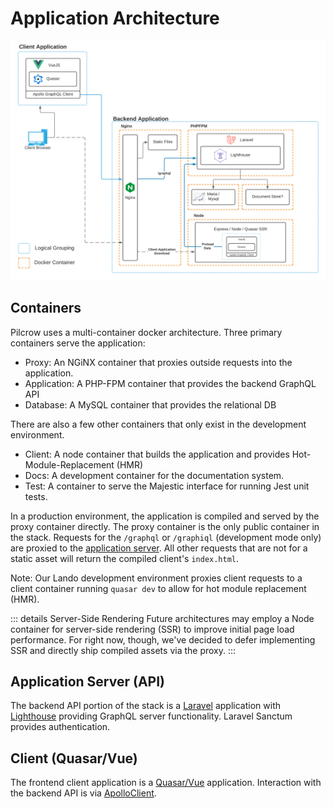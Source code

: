 # Application Architecture

![Architecture Overview Diagram](./images/arch_overview.png)

## Containers

Pilcrow uses a multi-container docker architecture. Three primary containers serve the application:

- Proxy: An NGiNX container that proxies outside requests into the application.
- Application: A PHP-FPM container that provides the backend GraphQL API
- Database: A MySQL container that provides the relational DB

There are also a few other containers that only exist in the development environment.

- Client: A node container that builds the application and provides Hot-Module-Replacement (HMR)
- Docs: A development container for the documentation system.
- Test: A container to serve the Majestic interface for running Jest unit tests.

In a production environment, the application is compiled and served by the proxy container directly. The proxy container is the only public container in the stack. Requests for the `/graphql` or `/graphiql` (development mode only) are proxied to the [application server](#application-server). All other requests that are not for a static asset will return the compiled client's `index.html`.

Note: Our Lando development environment proxies client requests to a client container running `quasar dev` to allow for hot module replacement (HMR).

::: details Server-Side Rendering
Future architectures may employ a Node container for server-side rendering (SSR) to improve initial page load performance. For right now, though,
we've decided to defer implementing SSR and directly ship compiled assets via the proxy.
:::

## Application Server (API)

<a id="application-server"></a>
<CaptionImage href="https://laravel.com" src="/logos/laravel.jpg" caption="Laravel" />
<CaptionImage href="https://lighthouse-php.com" src="/logos/lighthouse.png" caption="Lighthouse" />

The backend API portion of the stack is a [Laravel](https://laravel.com) application with [Lighthouse](https://lighthouse-php.com) providing GraphQL server functionality. Laravel Sanctum provides authentication.

## Client (Quasar/Vue)
<CaptionImage href="https://quasar.dev" src="/logos/quasar.png" caption="Quasar" />
<CaptionImage href="https://vuejs.org" src="/logos/vue.png" caption="Vue" />
<CaptionImage href="https://apollographql.com" src="/logos/apollo.png" caption="ApolloClient" />

The frontend client application is a [Quasar/Vue](https://quasar.dev) application. Interaction with the backend API is via [ApolloClient](https://apollographql.com).
